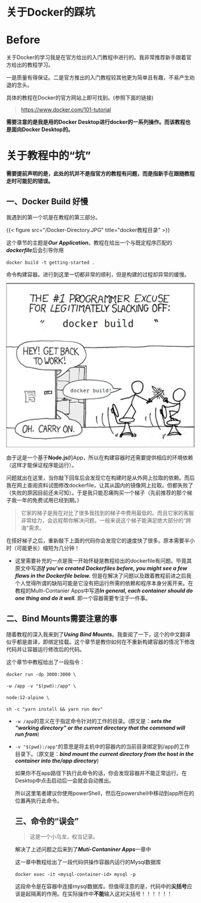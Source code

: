 # 关于Docker的踩坑


# Before

关于Docker的学习我是在官方给出的入门教程中进行的。我非常推荐新手跟着官方给出的教程学习。

一是质量有得保证。二是官方推出的入门教程较其他更为简单且有趣，不易产生劝退的念头。

具体的教程在Docker的官方网站上即可找到。(参照下面的链接)

> https://www.docker.com/101-tutorial

**需要注意的是我是用的Docker Desktop进行docker的一系列操作。而该教程也是面向Docker Desktop的。**

# 关于教程中的“坑”

**需要提前声明的是，此处的坑并不是指官方的教程有问题，而是指新手在跟随教程走时可能犯的错误。**

## 一、Docker Build 好慢

我遇到的第一个坑是在教程的第三部分。

{{< figure src="/Docker-Directory.JPG" title="docker教程目录" >}}

这个章节的主题是***Our Application***。教程在给出一个与既定程序匹配的***dockerfile***后会引导你用

`docker build -t getting-started .`

命令构建容器。进行到这里一切都非常的顺利，但是构建的过程却异常的缓慢。

![joke-dockerBuild](/joke-dockerBuild.JPG)

由于这是一个基于**Node.js**的App，所以在构建容器时还需要提供相应的环境依赖（这样才能保证程序能运行）。

问题就出在这里，当你敲下回车后会发现它在构建时是从外网上拉取的依赖。而后我在网上查阅资料试图修改dockerfile，让其从国内的镜像网上拉取。但都失败了（失败的原因目前还未可知）。于是我只能忍痛购买一个梯子（先前推荐的那个梯子我一年的免费试用已经到期。）

> 它家的梯子是我在对比了很多我找到的梯子中费用最低的。而且它家的客服非常给力，会远程帮你解决问题。一般来说这个梯子能满足绝大部分的“跨海”需求。

在搭好梯子之后，重新敲下上面的代码你会发现它的速度快了很多。原本需要半小时（可能更长）缩短为几分钟！

* 这里需要补充的一点是我一开始怀疑是教程给出的dockerfile有问题。毕竟其原文中写道***If you've created Dockerfiles before, you might see a few flaws in the Dockerfile below.*** 但是在解决了问题以及跟着教程前进之后我个人觉得所谓的缺陷可能是它没有把运行所需的依赖和程序本身分离开来。在教程的Multi-Contanier Apps中写道***In general, each container should do one thing and do it well.*** 即一个容器需要专注于一件事。

## 二、Bind Mounts需要注意的事

随着教程的深入我来到了***Using Bind Mounts***。我查阅了一下，这个的中文翻译似乎都是直译，即绑定挂载。这个章节是教你如何在不重新构建容器的情况下修改代码并让容器运行修改后的代码。

这个章节中教程给出了一段指令：

`docker run -dp 3000:3000 \    `

`-w /app -v "$(pwd):/app" \   `

` node:12-alpine \    ` 

`sh -c "yarn install && yarn run dev"`


* `-w /app`的意义在于指定命令针对的工作的目录。(原文是：***sets the "working directory" or the current directory that the command will run from***)


* `-v "$(pwd):/app"`的意思是将主机中的容器内的当前目录绑定到/app的工作目录下。（原文是：***bind mount the current directory from the host in the container into the/app directory***)

  

  如果你不在app路径下执行此命令的话，你会发现容器并不能正常运行。在Desktop中点击启动后一会就会自动推出。

  所以这里笔者建议你使用powerShell，然后在powershell中移动到app所在的位置再执行此命令。

  

  ## 三、命令的“误会”

  > 这是一个小乌龙，权当记录。

  解决了上述问题之后来到了***Muti-Contaniner Apps***一章中

  这一章中教程给出了一段代码供操作容器内运行的Mysql数据库

  `docker exec -it <mysql-container-id> mysql -p`

  这段命令是在容器中连接mysql数据库。但值得注意的是，代码中的**尖括号**应该是起隔离的作用。在实际操作中**不能**输入这对尖括号！！！！！！


